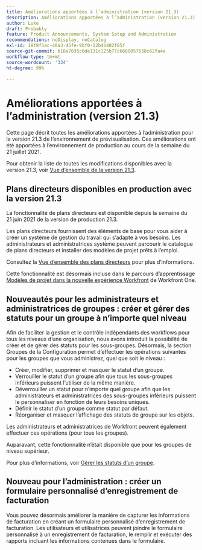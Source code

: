 ```yaml
---
title: Améliorations apportées à l’administration (version 21.3)
description: Améliorations apportées à l’administration (version 21.3)
author: Luke
draft: Probably
feature: Product Announcements, System Setup and Administration
recommendations: noDisplay, noCatalog
exl-id: 18f8f5ac-48a3-45fe-9bf0-12b4b402f85f
source-git-commit: b18a7835c6de131c125b77c6688057638c62fa4a
workflow-type: tm+mt
source-wordcount: '334'
ht-degree: 99%

---
```


# Améliorations apportées à l’administration (version 21.3)

Cette page décrit toutes les améliorations apportées à l’administration pour la version 21.3 de l’environnement de prévisualisation. Ces améliorations ont été apportées à l’environnement de production au cours de la semaine du 21 juillet 2021.

Pour obtenir la liste de toutes les modifications disponibles avec la version 21.3, voir [Vue d’ensemble de la version 21.3](../../../product-announcements/product-releases/21.3-release-activity/21-3-release-overview.md).

## Plans directeurs disponibles en production avec la version 21.3

La fonctionnalité de plans directeurs est disponible depuis la semaine du 21 juin 2021 de la version de production 21.3.

Les plans directeurs fournissent des éléments de base pour vous aider à créer un système de gestion du travail qui s’adapte à vos besoins. Les administrateurs et administratrices système peuvent parcourir le catalogue de plans directeurs et installer des modèles de projet prêts à l’emploi.

Consultez la [Vue d’ensemble des plans directeurs](../../../administration-and-setup/blueprints/blueprints-overview.md) pour plus d’informations.

Cette fonctionnalité est désormais incluse dans le parcours d’apprentissage [Modèles de projet dans la nouvelle expérience Workfront](https://experienceleague.adobe.com/en/docs/workfront-learn/tutorials-workfront/home) de Workfront One.

## Nouveautés pour les administrateurs et administratrices de groupes : créer et gérer des statuts pour un groupe à n’importe quel niveau

Afin de faciliter la gestion et le contrôle indépendants des workflows pour tous les niveaux d’une organisation, nous avons introduit la possibilité de créer et de gérer des statuts pour les sous-groupes. Désormais, la section Groupes de la Configuration permet d’effectuer les opérations suivantes pour les groupes que vous administrez, quel que soit le niveau :

* Créer, modifier, supprimer et masquer le statut d’un groupe.
* Verrouiller le statut d’un groupe afin que tous les sous-groupes inférieurs puissent l’utiliser de la même manière.
* Déverrouiller un statut pour n’importe quel groupe afin que les administrateurs et administratrices des sous-groupes inférieurs puissent le personnaliser en fonction de leurs besoins uniques.
* Définir le statut d’un groupe comme statut par défaut.
* Réorganiser et masquer l’affichage des statuts de groupe sur les objets.

Les administrateurs et administratrices de Workfront peuvent également effectuer ces opérations (pour tous les groupes).

Auparavant, cette fonctionnalité n’était disponible que pour les groupes de niveau supérieur.

Pour plus d’informations, voir [Gérer les statuts d’un groupe](../../../administration-and-setup/manage-groups/manage-group-statuses/manage-group-statuses.md).

## Nouveau pour l’administration : créer un formulaire personnalisé d’enregistrement de facturation

Vous pouvez désormais améliorer la manière de capturer les informations de facturation en créant un formulaire personnalisé d’enregistrement de facturation. Les utilisateurs et utilisatrices peuvent joindre le formulaire personnalisé à un enregistrement de facturation, le remplir et exécuter des rapports incluant les informations contenues dans le formulaire.
